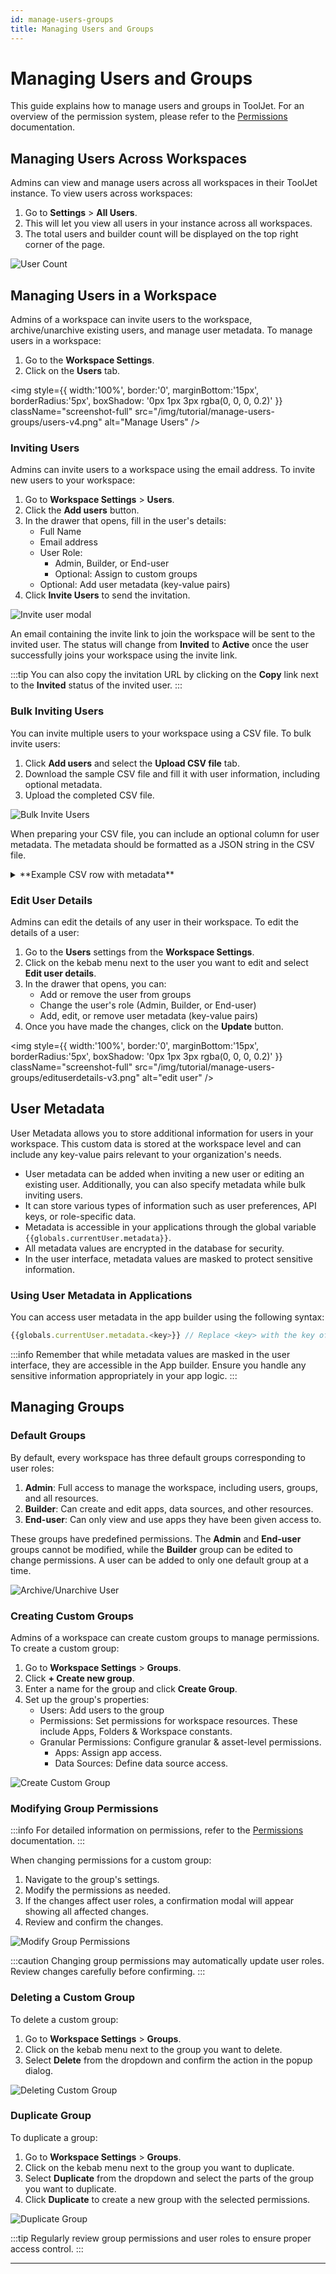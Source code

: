```yaml
---
id: manage-users-groups
title: Managing Users and Groups
---
```


# Managing Users and Groups

This guide explains how to manage users and groups in ToolJet. For an overview of the permission system, please refer to the [Permissions](/docs/org-management/permissions) documentation.

## Managing Users Across Workspaces

Admins can view and manage users across all workspaces in their ToolJet instance. To view users across workspaces:

1. Go to **Settings** > **All Users**.
2. This will let you view all users in your instance across all workspaces.
3. The total users and builder count will be displayed on the top right corner of the page.

<div style={{textAlign: 'center'}}>
<img className="screenshot-full" src="/img/tutorial/manage-users-groups/manage-all-users.png" alt="User Count" />
</div>

## Managing Users in a Workspace

Admins of a workspace can invite users to the workspace, archive/unarchive existing users, and manage user metadata. To manage users in a workspace:

 1. Go to the **Workspace Settings**.
 2. Click on the **Users** tab.

<div style={{textAlign: 'center'}}>

<img style={{ width:'100%', border:'0', marginBottom:'15px', borderRadius:'5px', boxShadow: '0px 1px 3px rgba(0, 0, 0, 0.2)' }} className="screenshot-full" src="/img/tutorial/manage-users-groups/users-v4.png" alt="Manage Users" />

</div>

### Inviting Users

Admins can invite users to a workspace using the email address. To invite new users to your workspace:

1. Go to **Workspace Settings** > **Users**.
2. Click the **Add users** button.
3. In the drawer that opens, fill in the user's details:
   - Full Name
   - Email address
   - User Role:
      - Admin, Builder, or End-user
      - Optional: Assign to custom groups
   - Optional: Add user metadata (key-value pairs)
4. Click **Invite Users** to send the invitation.

<div style={{paddingTop:'24px', paddingBottom:'24px', textAlign: 'center'}}>
<img className="screenshot-full" src="/img/tutorial/manage-users-groups/invitemodal-v3.png" alt="Invite user modal" />
</div>

An email containing the invite link to join the workspace will be sent to the invited user. The status will change from **Invited** to **Active** once the user successfully joins your workspace using the invite link.

:::tip
You can also copy the invitation URL by clicking on the **Copy** link next to the **Invited** status of the invited user.
:::

### Bulk Inviting Users

You can invite multiple users to your workspace using a CSV file. To bulk invite users:

1. Click **Add users** and select the **Upload CSV file** tab.
2. Download the sample CSV file and fill it with user information, including optional metadata.
3. Upload the completed CSV file.

<div style={{textAlign: 'center'}}>
<img className="screenshot-full" src="/img/tutorial/manage-users-groups/bulkinvite-v3.png" alt="Bulk Invite Users" />
</div>

When preparing your CSV file, you can include an optional column for user metadata. The metadata should be formatted as a JSON string in the CSV file.

<details>
<summary>**Example CSV row with metadata**</summary>


  ```
Full Name,Email,Role,Groups,Metadata
William Cushing,william.cushing@altostrat.com,Admin,,"{'key1': 'value1', 'key2': 'value2'}"

  ```

</details>

### Edit User Details

Admins can edit the details of any user in their workspace. To edit the details of a user:

1. Go to the **Users** settings from the **Workspace Settings**.
2. Click on the kebab menu next to the user you want to edit and select **Edit user details**.
3. In the drawer that opens, you can:
   - Add or remove the user from groups
   - Change the user's role (Admin, Builder, or End-user)
   - Add, edit, or remove user metadata (key-value pairs)
4. Once you have made the changes, click on the **Update** button.

<div style={{textAlign: 'center'}}>
  
<img style={{ width:'100%', border:'0', marginBottom:'15px', borderRadius:'5px', boxShadow: '0px 1px 3px rgba(0, 0, 0, 0.2)' }} className="screenshot-full" src="/img/tutorial/manage-users-groups/edituserdetails-v3.png" alt="edit user" />
  
</div>

## User Metadata

User Metadata allows you to store additional information for users in your workspace. This custom data is stored at the workspace level and can include any key-value pairs relevant to your organization's needs.

- User metadata can be added when inviting a new user or editing an existing user. Additionally, you can also specify metadata while bulk inviting users.
- It can store various types of information such as user preferences, API keys, or role-specific data.
- Metadata is accessible in your applications through the global variable `{{globals.currentUser.metadata}}`.
- All metadata values are encrypted in the database for security.
- In the user interface, metadata values are masked to protect sensitive information.

### Using User Metadata in Applications

You can access user metadata in the app builder using the following syntax:

```javascript
{{globals.currentUser.metadata.<key>}} // Replace <key> with the key of the metadata value 
```

:::info
Remember that while metadata values are masked in the user interface, they are accessible in the App builder. Ensure you handle any sensitive information appropriately in your app logic.
:::

## Managing Groups

### Default Groups

By default, every workspace has three default groups corresponding to user roles:

1. **Admin**: Full access to manage the workspace, including users, groups, and all resources.
2. **Builder**: Can create and edit apps, data sources, and other resources.
3. **End-user**: Can only view and use apps they have been given access to.

These groups have predefined permissions. The **Admin** and **End-user** groups cannot be modified, while the **Builder** group can be edited to change permissions. A user can be added to only one default group at a time.

<div style={{textAlign: 'center'}}>
<img className="screenshot-full" src="/img/tutorial/manage-users-groups/default-user-groups.png" alt="Archive/Unarchive User" />
</div>

### Creating Custom Groups

Admins of a workspace can create custom groups to manage permissions. To create a custom group:

1. Go to **Workspace Settings** > **Groups**.
2. Click **+ Create new group**.
3. Enter a name for the group and click **Create Group**.
4. Set up the group's properties:
   - Users: Add users to the group
   - Permissions: Set permissions for workspace resources. These include Apps, Folders & Workspace constants.
   - Granular Permissions: Configure granular & asset-level permissions.
      - Apps: Assign app access.
      - Data Sources: Define data source access.

<div style={{textAlign: 'center'}}>
<img className="screenshot-full" src="/img/tutorial/manage-users-groups/create-custom-group.png" alt="Create Custom Group" />
</div>

### Modifying Group Permissions

:::info
For detailed information on permissions, refer to the [Permissions](/docs/org-management/permissions) documentation.
:::

When changing permissions for a custom group:

1. Navigate to the group's settings.
2. Modify the permissions as needed.
3. If the changes affect user roles, a confirmation modal will appear showing all affected changes.
4. Review and confirm the changes.

<div style={{textAlign: 'center', paddingBottom:'24px'}}>
<img className="screenshot-full" src="/img/tutorial/manage-users-groups/modify-group-permissions.png" alt="Modify Group Permissions" />
</div>

:::caution
Changing group permissions may automatically update user roles. Review changes carefully before confirming.
:::

### Deleting a Custom Group

To delete a custom group:

1. Go to **Workspace Settings** > **Groups**.
2. Click on the kebab menu next to the group you want to delete.
3. Select **Delete** from the dropdown and confirm the action in the popup dialog.

<div style={{textAlign: 'center', paddingBottom:'24px'}}>
<img className="screenshot-full" src="/img/tutorial/manage-users-groups/deleting-custom-group.png" alt="Deleting Custom Group" />
</div>

### Duplicate Group

To duplicate a group:

1. Go to **Workspace Settings** > **Groups**.
2. Click on the kebab menu next to the group you want to duplicate.
3. Select **Duplicate** from the dropdown and select the parts of the group you want to duplicate.
4. Click **Duplicate** to create a new group with the selected permissions.

<div style={{textAlign: 'center', paddingBottom:'24px'}}>
<img className="screenshot-full" src="/img/tutorial/manage-users-groups/duplicate-group.png" alt="Duplicate Group" />
</div>

:::tip
Regularly review group permissions and user roles to ensure proper access control.
:::

---